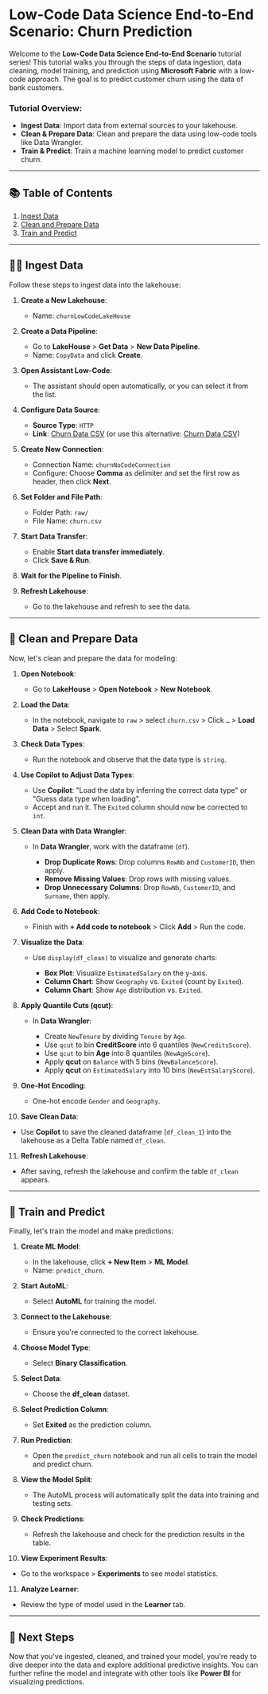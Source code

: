# Low-Code Data Science End-to-End Scenario: Churn Prediction

Welcome to the **Low-Code Data Science End-to-End Scenario** tutorial series! This tutorial walks you through the steps of data ingestion, data cleaning, model training, and prediction using **Microsoft Fabric** with a low-code approach. The goal is to predict customer churn using the data of bank customers.

### **Tutorial Overview**:

* **Ingest Data**: Import data from external sources to your lakehouse.
* **Clean & Prepare Data**: Clean and prepare the data using low-code tools like Data Wrangler.
* **Train & Predict**: Train a machine learning model to predict customer churn.

---

## 📚 Table of Contents

1. [Ingest Data](#-ingest-data)
2. [Clean and Prepare Data](#-clean-and-prepare-data)
3. [Train and Predict](#-train-and-predict)

---

## 🧑‍💻 Ingest Data

Follow these steps to ingest data into the lakehouse:

1. **Create a New Lakehouse**:

   * Name: `churnLowCodeLakeHouse`
2. **Create a Data Pipeline**:

   * Go to **LakeHouse** > **Get Data** > **New Data Pipeline**.
   * Name: `CopyData` and click **Create**.
3. **Open Assistant Low-Code**:

   * The assistant should open automatically, or you can select it from the list.
4. **Configure Data Source**:

   * **Source Type**: `HTTP`
   * **Link**: [Churn Data CSV](https://synapseaisolutionsa.blob.core.windows.net/public/bankcustomerchurn/churn.csv) (or use this alternative: [Churn Data CSV](https://raw.githubusercontent.com/KC2016/churn-modelling-Kaggle/main/data/Churn_Modelling.csv))
5. **Create New Connection**:

   * Connection Name: `churnNoCodeConnection`
   * Configure: Choose **Comma** as delimiter and set the first row as header, then click **Next**.
6. **Set Folder and File Path**:

   * Folder Path: `raw/`
   * File Name: `churn.csv`
7. **Start Data Transfer**:

   * Enable **Start data transfer immediately**.
   * Click **Save & Run**.
8. **Wait for the Pipeline to Finish**.
9. **Refresh Lakehouse**:

   * Go to the lakehouse and refresh to see the data.

---

## 🧹 Clean and Prepare Data

Now, let's clean and prepare the data for modeling:

1. **Open Notebook**:

   * Go to **LakeHouse** > **Open Notebook** > **New Notebook**.
2. **Load the Data**:

   * In the notebook, navigate to `raw` > select `churn.csv` > Click `…` > **Load Data** > Select **Spark**.
3. **Check Data Types**:

   * Run the notebook and observe that the data type is `string`.
4. **Use Copilot to Adjust Data Types**:

   * Use **Copilot**: "Load the data by inferring the correct data type" or "Guess data type when loading".
   * Accept and run it. The `Exited` column should now be corrected to `int`.
5. **Clean Data with Data Wrangler**:

   * In **Data Wrangler**, work with the dataframe (`df`).

     * **Drop Duplicate Rows**: Drop columns `RowNb` and `CustomerID`, then apply.
     * **Remove Missing Values**: Drop rows with missing values.
     * **Drop Unnecessary Columns**: Drop `RowNb`, `CustomerID`, and `Surname`, then apply.
6. **Add Code to Notebook**:

   * Finish with **+ Add code to notebook** > Click **Add** > Run the code.
7. **Visualize the Data**:

   * Use `display(df_clean)` to visualize and generate charts:

     * **Box Plot**: Visualize `EstimatedSalary` on the y-axis.
     * **Column Chart**: Show `Geography` vs. `Exited` (count by `Exited`).
     * **Column Chart**: Show `Age` distribution vs. `Exited`.
8. **Apply Quantile Cuts (qcut)**:

   * In **Data Wrangler**:

     * Create `NewTenure` by dividing `Tenure` by `Age`.
     * Use `qcut` to bin **CreditScore** into 6 quantiles (`NewCreditsScore`).
     * Use `qcut` to bin **Age** into 8 quantiles (`NewAgeScore`).
     * Apply **qcut** on `Balance` with 5 bins (`NewBalanceScore`).
     * Apply **qcut** on `EstimatedSalary` into 10 bins (`NewEstSalaryScore`).
9. **One-Hot Encoding**:

   * One-hot encode `Gender` and `Geography`.
10. **Save Clean Data**:

* Use **Copilot** to save the cleaned dataframe (`df_clean_1`) into the lakehouse as a Delta Table named `df_clean`.

11. **Refresh Lakehouse**:

* After saving, refresh the lakehouse and confirm the table `df_clean` appears.

---

## 🤖 Train and Predict

Finally, let's train the model and make predictions:

1. **Create ML Model**:

   * In the lakehouse, click **+ New Item** > **ML Model**.
   * Name: `predict_churn`.
2. **Start AutoML**:

   * Select **AutoML** for training the model.
3. **Connect to the Lakehouse**:

   * Ensure you're connected to the correct lakehouse.
4. **Choose Model Type**:

   * Select **Binary Classification**.
5. **Select Data**:

   * Choose the **df\_clean** dataset.
6. **Select Prediction Column**:

   * Set **Exited** as the prediction column.
7. **Run Prediction**:

   * Open the `predict_churn` notebook and run all cells to train the model and predict churn.
8. **View the Model Split**:

   * The AutoML process will automatically split the data into training and testing sets.
9. **Check Predictions**:

   * Refresh the lakehouse and check for the prediction results in the table.
10. **View Experiment Results**:

* Go to the workspace > **Experiments** to see model statistics.

11. **Analyze Learner**:

* Review the type of model used in the **Learner** tab.

---

## 🚀 Next Steps

Now that you've ingested, cleaned, and trained your model, you're ready to dive deeper into the data and explore additional predictive insights. You can further refine the model and integrate with other tools like **Power BI** for visualizing predictions.
